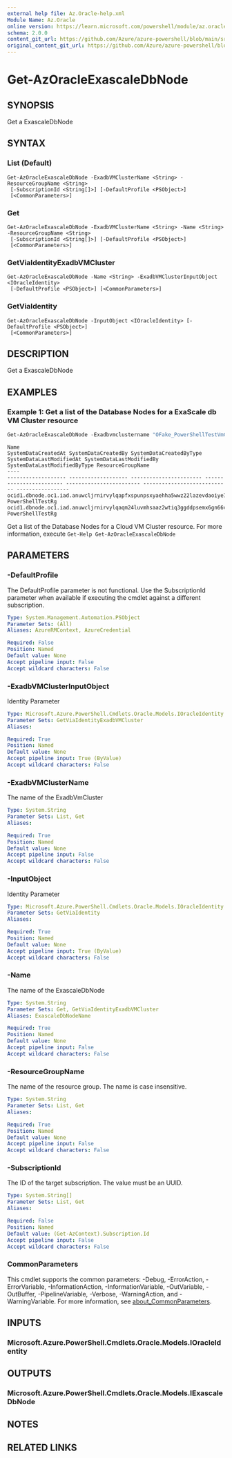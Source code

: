 ```yaml
---
external help file: Az.Oracle-help.xml
Module Name: Az.Oracle
online version: https://learn.microsoft.com/powershell/module/az.oracle/get-azoracleexascaledbnode
schema: 2.0.0
content_git_url: https://github.com/Azure/azure-powershell/blob/main/src/Oracle/Oracle/help/Get-AzOracleExascaleDbNode.md
original_content_git_url: https://github.com/Azure/azure-powershell/blob/main/src/Oracle/Oracle/help/Get-AzOracleExascaleDbNode.md
---
```


# Get-AzOracleExascaleDbNode

## SYNOPSIS
Get a ExascaleDbNode

## SYNTAX

### List (Default)
```
Get-AzOracleExascaleDbNode -ExadbVMClusterName <String> -ResourceGroupName <String>
 [-SubscriptionId <String[]>] [-DefaultProfile <PSObject>]
 [<CommonParameters>]
```

### Get
```
Get-AzOracleExascaleDbNode -ExadbVMClusterName <String> -Name <String> -ResourceGroupName <String>
 [-SubscriptionId <String[]>] [-DefaultProfile <PSObject>]
 [<CommonParameters>]
```

### GetViaIdentityExadbVMCluster
```
Get-AzOracleExascaleDbNode -Name <String> -ExadbVMClusterInputObject <IOracleIdentity>
 [-DefaultProfile <PSObject>] [<CommonParameters>]
```

### GetViaIdentity
```
Get-AzOracleExascaleDbNode -InputObject <IOracleIdentity> [-DefaultProfile <PSObject>]
 [<CommonParameters>]
```

## DESCRIPTION
Get a ExascaleDbNode

## EXAMPLES

### Example 1: Get a list of the Database Nodes for a ExaScale db VM Cluster resource
```powershell
Get-AzOracleExascaleDbNode -Exadbvmclustername "OFake_PowerShellTestVmCluster" -ResourceGroupName "PowerShellTestRg"
```

```output
Name                                                                              SystemDataCreatedAt SystemDataCreatedBy SystemDataCreatedByType SystemDataLastModifiedAt SystemDataLastModifiedBy SystemDataLastModifiedByType ResourceGroupName
----                                                                              ------------------- ------------------- ----------------------- ------------------------ ------------------------ ---------------------------- -----------------
ocid1.dbnode.oc1.iad.anuwcljrnirvylqapfxspunpsxyaehha5wwz22lazevdaoiye7bh4iy2nwfa                                                                                                                                                PowerShellTestRg
ocid1.dbnode.oc1.iad.anuwcljrnirvylqaqm24luvmhsaaz2wtiq3ggddpsemx6gn66vff5rulsgnq                                                                                                                                                PowerShellTestRg
```

Get a list of the Database Nodes for a Cloud VM Cluster resource.
For more information, execute `Get-Help Get-AzOracleExascaleDbNode`

## PARAMETERS

### -DefaultProfile
The DefaultProfile parameter is not functional.
Use the SubscriptionId parameter when available if executing the cmdlet against a different subscription.

```yaml
Type: System.Management.Automation.PSObject
Parameter Sets: (All)
Aliases: AzureRMContext, AzureCredential

Required: False
Position: Named
Default value: None
Accept pipeline input: False
Accept wildcard characters: False
```

### -ExadbVMClusterInputObject
Identity Parameter

```yaml
Type: Microsoft.Azure.PowerShell.Cmdlets.Oracle.Models.IOracleIdentity
Parameter Sets: GetViaIdentityExadbVMCluster
Aliases:

Required: True
Position: Named
Default value: None
Accept pipeline input: True (ByValue)
Accept wildcard characters: False
```

### -ExadbVMClusterName
The name of the ExadbVmCluster

```yaml
Type: System.String
Parameter Sets: List, Get
Aliases:

Required: True
Position: Named
Default value: None
Accept pipeline input: False
Accept wildcard characters: False
```

### -InputObject
Identity Parameter

```yaml
Type: Microsoft.Azure.PowerShell.Cmdlets.Oracle.Models.IOracleIdentity
Parameter Sets: GetViaIdentity
Aliases:

Required: True
Position: Named
Default value: None
Accept pipeline input: True (ByValue)
Accept wildcard characters: False
```

### -Name
The name of the ExascaleDbNode

```yaml
Type: System.String
Parameter Sets: Get, GetViaIdentityExadbVMCluster
Aliases: ExascaleDbNodeName

Required: True
Position: Named
Default value: None
Accept pipeline input: False
Accept wildcard characters: False
```

### -ResourceGroupName
The name of the resource group.
The name is case insensitive.

```yaml
Type: System.String
Parameter Sets: List, Get
Aliases:

Required: True
Position: Named
Default value: None
Accept pipeline input: False
Accept wildcard characters: False
```

### -SubscriptionId
The ID of the target subscription.
The value must be an UUID.

```yaml
Type: System.String[]
Parameter Sets: List, Get
Aliases:

Required: False
Position: Named
Default value: (Get-AzContext).Subscription.Id
Accept pipeline input: False
Accept wildcard characters: False
```

### CommonParameters
This cmdlet supports the common parameters: -Debug, -ErrorAction, -ErrorVariable, -InformationAction, -InformationVariable, -OutVariable, -OutBuffer, -PipelineVariable, -Verbose, -WarningAction, and -WarningVariable. For more information, see [about_CommonParameters](http://go.microsoft.com/fwlink/?LinkID=113216).

## INPUTS

### Microsoft.Azure.PowerShell.Cmdlets.Oracle.Models.IOracleIdentity

## OUTPUTS

### Microsoft.Azure.PowerShell.Cmdlets.Oracle.Models.IExascaleDbNode

## NOTES

## RELATED LINKS
